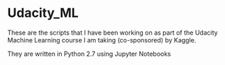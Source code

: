 # Udacity_ML

These are the scripts that I have been working on as part of the Udacity Machine Learning course I am taking (co-sponsored) by Kaggle.

They are written in Python 2.7 using Jupyter Notebooks
